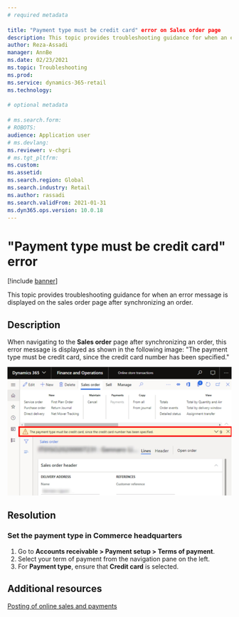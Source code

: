 ```yaml
---
# required metadata

title: "Payment type must be credit card" error on Sales order page
description: This topic provides troubleshooting guidance for when an error message is displayed on the sales order page after synchronizing an order. 
author: Reza-Assadi
manager: AnnBe
ms.date: 02/23/2021
ms.topic: Troubleshooting
ms.prod: 
ms.service: dynamics-365-retail
ms.technology: 

# optional metadata

# ms.search.form: 
# ROBOTS: 
audience: Application user
# ms.devlang: 
ms.reviewer: v-chgri
# ms.tgt_pltfrm: 
ms.custom: 
ms.assetid: 
ms.search.region: Global
ms.search.industry: Retail
ms.author: rassadi
ms.search.validFrom: 2021-01-31
ms.dyn365.ops.version: 10.0.18
---
```


# "Payment type must be credit card" error

[!include [banner](../../includes/banner.md)]

This topic provides troubleshooting guidance for when an error message is displayed on the sales order page after synchronizing an order.  

## Description

When navigating to the **Sales order** page after synchronizing an order, this error message is displayed as shown in the following image: "The payment type must be credit card, since the credit card number has been specified."

![Payment type must be credit card](media/payment-type-must-be-credit-card.jpg)

## Resolution

### Set the payment type in Commerce headquarters

1. Go to **Accounts receivable > Payment setup > Terms of payment**.
1. Select your term of payment from the navigation pane on the left.
1. For **Payment type**, ensure that **Credit card** is selected.

## Additional resources

[Posting of online sales and payments](../tasks/posting-online-sales-payments.md)
